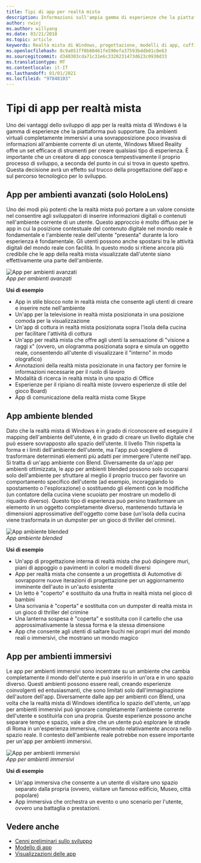```yaml
---
title: Tipi di app per realtà mista
description: Informazioni sull'ampia gamma di esperienze che la piattaforma di realtà mista può supportare, da ambienti completamente immersivi a una chiara sovrapposizione di informazioni sull'ambiente corrente di un utente.
author: rwinj
ms.author: willyang
ms.date: 03/21/2018
ms.topic: article
keywords: Realtà mista di Windows, progettazione, modelli di app, cuffie per realtà mista, cuffie di realtà mista di Windows, cuffia virtuale reale, HoloLens
ms.openlocfilehash: 8c9a051ff0b80461fe590efa37593bddb01c0e63
ms.sourcegitcommit: d340303cda71c31e6c3320231473d623c0930d33
ms.translationtype: MT
ms.contentlocale: it-IT
ms.lasthandoff: 01/01/2021
ms.locfileid: "97848103"
---
```

# <a name="types-of-mixed-reality-apps"></a>Tipi di app per realtà mista

Uno dei vantaggi dello sviluppo di app per la realtà mista di Windows è la gamma di esperienze che la piattaforma può supportare. Da ambienti virtuali completamente immersivi a una sovrapposizione poco invasiva di informazioni all'ambiente corrente di un utente, Windows Mixed Reality offre un set efficace di strumenti per creare qualsiasi tipo di esperienza. È importante che un creatore di app conosca tempestivamente il proprio processo di sviluppo, a seconda del punto in cui si trova in questo spettro. Questa decisione avrà un effetto sul trucco della progettazione dell'app e sul percorso tecnologico per lo sviluppo.

## <a name="enhanced-environment-apps-hololens-only"></a>App per ambienti avanzati (solo HoloLens)

Uno dei modi più potenti che la realtà mista può portare a un valore consiste nel consentire agli sviluppatori di inserire informazioni digitali o contenuti nell'ambiente corrente di un utente. Questo approccio è molto diffuso per le app in cui la posizione contestuale del contenuto digitale nel mondo reale è fondamentale e l'ambiente reale dell'utente "presenta" durante la loro esperienza è fondamentale. Gli utenti possono anche spostarsi tra le attività digitali del mondo reale con facilità. In questo modo si ritiene ancora più credibile che le app della realtà mista visualizzate dall'utente siano effettivamente una parte dell'ambiente.

![App per ambienti avanzati](images/enhancedenvironmentapps-640px.jpg)<br>
*App per ambienti avanzati*

**Usi di esempio**
* App in stile blocco note in realtà mista che consente agli utenti di creare e inserire note nell'ambiente
* Un'app per la televisione in realtà mista posizionata in una posizione comoda per la visualizzazione
* Un'app di cottura in realtà mista posizionata sopra l'isola della cucina per facilitare l'attività di cottura
* Un'app per realtà mista che offre agli utenti la sensazione di "visione a raggi x" (ovvero, un ologramma posizionata sopra e simula un oggetto reale, consentendo all'utente di visualizzare il "interno" in modo olografico)
* Annotazioni della realtà mista posizionate in una factory per fornire le informazioni necessarie per il ruolo di lavoro
* Modalità di ricerca in realtà mista in uno spazio di Office
* Esperienze per il ripiano di realtà miste (ovvero esperienze di stile del gioco Board)
* App di comunicazione della realtà mista come Skype

## <a name="blended-environment-apps"></a>App ambiente blended

Dato che la realtà mista di Windows è in grado di riconoscere ed eseguire il mapping dell'ambiente dell'utente, è in grado di creare un livello digitale che può essere sovrapposto allo spazio dell'utente. Il livello Thin rispetta la forma e i limiti dell'ambiente dell'utente, ma l'app può scegliere di trasformare determinati elementi più adatti per immergere l'utente nell'app. Si tratta di un'app ambiente con Blend. Diversamente da un'app per ambienti ottimizzata, le app per ambienti blended possono solo occuparsi solo dell'ambiente per sfruttare al meglio il proprio trucco per favorire un comportamento specifico dell'utente (ad esempio, incoraggiando lo spostamento o l'esplorazione) o sostituendo gli elementi con le modifiche (un contatore della cucina viene scuoiato per mostrare un modello di riquadro diverso). Questo tipo di esperienza può persino trasformare un elemento in un oggetto completamente diverso, mantenendo tuttavia le dimensioni approssimative dell'oggetto come base (un'isola della cucina viene trasformata in un dumpster per un gioco di thriller del crimine).

![App ambiente blended](images/blendedenvironmentapps-640px.jpg)<br>
*App ambiente blended*

**Usi di esempio**
* Un'app di progettazione interna di realtà mista che può dipingere muri, piani di appoggio o pavimenti in colori e modelli diversi
* App per realtà mista che consente a un progettista di Automotive di sovrapporre nuove iterazioni di progettazione per un aggiornamento imminente dell'auto in un'auto esistente
* Un letto è "coperto" e sostituito da una frutta in realtà mista nel gioco di bambini
* Una scrivania è "coperta" e sostituita con un dumpster di realtà mista in un gioco di thriller del crimine
* Una lanterna sospesa è "coperta" e sostituita con il cartello che usa approssimativamente la stessa forma e la stessa dimensione
* App che consente agli utenti di saltare buchi nei propri muri del mondo reali o immersivi, che mostrano un mondo magico

## <a name="immersive-environment-apps"></a>App per ambienti immersivi

Le app per ambienti immersivi sono incentrate su un ambiente che cambia completamente il mondo dell'utente e può inserirlo in un'ora e in uno spazio diverso. Questi ambienti possono essere reali, creando esperienze coinvolgenti ed entusiasmanti, che sono limitati solo dall'immaginazione dell'autore dell'app. Diversamente dalle app per ambienti con Blend, una volta che la realtà mista di Windows identifica lo spazio dell'utente, un'app per ambienti immersivi può ignorare completamente l'ambiente corrente dell'utente e sostituirla con una propria. Queste esperienze possono anche separare tempo e spazio, vale a dire che un utente può esplorare le strade di Roma in un'esperienza immersiva, rimanendo relativamente ancora nello spazio reale. Il contesto dell'ambiente reale potrebbe non essere importante per un'app per ambienti immersivi.

![App per ambienti immersivi](images/windows-mixed-reality-640px.jpg)<br>
*App per ambienti immersivi*

**Usi di esempio**
* Un'app immersiva che consente a un utente di visitare uno spazio separato dalla propria (ovvero, visitare un famoso edificio, Museo, città popolare)
* App immersiva che orchestra un evento o uno scenario per l'utente, ovvero una battaglia o prestazioni.

## <a name="see-also"></a>Vedere anche

* [Cenni preliminari sullo sviluppo](../develop/development.md)
* [Modello di app](app-model.md)
* [Visualizzazioni delle app](app-views.md)
